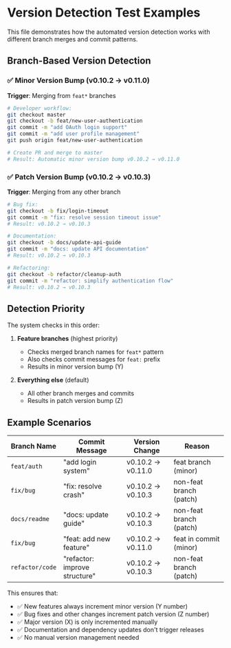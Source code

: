 # Version Detection Test Examples

This file demonstrates how the automated version detection works with different branch merges and commit patterns.

## Branch-Based Version Detection

### ✅ Minor Version Bump (v0.10.2 → v0.11.0)
**Trigger**: Merging from `feat*` branches

```bash
# Developer workflow:
git checkout master
git checkout -b feat/new-user-authentication
git commit -m "add OAuth login support"
git commit -m "add user profile management"
git push origin feat/new-user-authentication

# Create PR and merge to master
# Result: Automatic minor version bump v0.10.2 → v0.11.0
```

### ✅ Patch Version Bump (v0.10.2 → v0.10.3)  
**Trigger**: Merging from any other branch

```bash
# Bug fix:
git checkout -b fix/login-timeout
git commit -m "fix: resolve session timeout issue"
# Result: v0.10.2 → v0.10.3

# Documentation:
git checkout -b docs/update-api-guide
git commit -m "docs: update API documentation"
# Result: v0.10.2 → v0.10.3

# Refactoring:
git checkout -b refactor/cleanup-auth
git commit -m "refactor: simplify authentication flow"
# Result: v0.10.2 → v0.10.3
```

## Detection Priority

The system checks in this order:

1. **Feature branches** (highest priority)
   - Checks merged branch names for `feat*` pattern
   - Also checks commit messages for `feat:` prefix
   - Results in minor version bump (Y)

2. **Everything else** (default)
   - All other branch merges and commits
   - Results in patch version bump (Z)

## Example Scenarios

| Branch Name | Commit Message | Version Change | Reason |
|-------------|----------------|----------------|---------|
| `feat/auth` | "add login system" | v0.10.2 → v0.11.0 | feat branch (minor) |
| `fix/bug` | "fix: resolve crash" | v0.10.2 → v0.10.3 | non-feat branch (patch) |
| `docs/readme` | "docs: update guide" | v0.10.2 → v0.10.3 | non-feat branch (patch) |
| `fix/bug` | "feat: add new feature" | v0.10.2 → v0.11.0 | feat in commit (minor) |
| `refactor/code` | "refactor: improve structure" | v0.10.2 → v0.10.3 | non-feat branch (patch) |

This ensures that:
- ✅ New features always increment minor version (Y number)
- ✅ Bug fixes and other changes increment patch version (Z number)
- ✅ Major version (X) is only incremented manually
- ✅ Documentation and dependency updates don't trigger releases
- ✅ No manual version management needed
